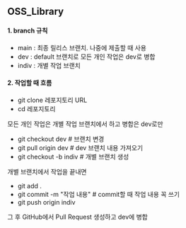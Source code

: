 ## OSS_Library

#### 1. branch 규칙

 - main : 최종 릴리스 브랜치. 나중에 제출할 때 사용
 - dev : default 브랜치로 모든 개인 작업은 dev로 병합
 - indiv : 개별 작업 브랜치

#### 2. 작업할 때 흐름

 - git clone 레포지토리 URL
 - cd 레포지토리

모든 개인 작업은 개별 작업 브랜치에서 하고 병합은 dev로만

 - git checkout dev # 브랜치 변경
 - git pull origin dev # dev 브랜치 내용 가져오기
 - git checkout -b indiv # 개별 브랜치 생성

개별 브랜치에서 작업을 끝내면

 - git add . 
 - git commit -m "작업 내용" # commit할 때 작업 내용 꼭 쓰기
 - git push origin indiv

그 후 GitHub에서 Pull Request 생성하고 dev에 병합


